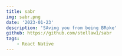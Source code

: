 ```yaml
---
title: sabr
img: sabr.png
date: '2023-01-23'
description: 'SAving you from being BRoke'
github: https://github.com/stellaw1/sabr
tags:
    - React Native
---
```


